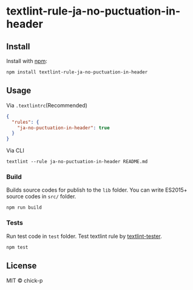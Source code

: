 # textlint-rule-ja-no-puctuation-in-header

## Install

Install with [npm](https://www.npmjs.com/):

```shell
npm install textlint-rule-ja-no-puctuation-in-header
```

## Usage

Via `.textlintrc`(Recommended)

```json
{
  "rules": {
    "ja-no-puctuation-in-header": true
  }
}
```

Via CLI

```shell
textlint --rule ja-no-puctuation-in-header README.md
```

### Build

Builds source codes for publish to the `lib` folder.
You can write ES2015+ source codes in `src/` folder.

```shell
npm run build
```

### Tests

Run test code in `test` folder.
Test textlint rule by [textlint-tester](https://github.com/textlint/textlint-tester).

```shell
npm test
```

## License

MIT © chick-p
